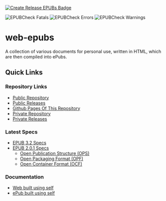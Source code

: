 [![Create Release EPUBs Badge](https://github.com/jayruin/web-epubs/workflows/Create%20Release%20EPUBs/badge.svg)](https://github.com/jayruin/web-epubs/actions/workflows/release.yml)

![EPUBCheck Fatals](https://img.shields.io/badge/dynamic/json?label=EPUBCheck&prefix=Fatals%3A&query=fatals&url=https%3A%2F%2Fgithub.com%2Fjayruin%2Fweb-epubs%2Freleases%2Fdownload%2Fsummary%2Fepubcheck.summary.json)
![EPUBCheck Errors](https://img.shields.io/badge/dynamic/json?label=EPUBCheck&prefix=Errors%3A&query=errors&url=https%3A%2F%2Fgithub.com%2Fjayruin%2Fweb-epubs%2Freleases%2Fdownload%2Fsummary%2Fepubcheck.summary.json)
![EPUBCheck Warnings](https://img.shields.io/badge/dynamic/json?label=EPUBCheck&prefix=Warnings%3A&query=warnings&url=https%3A%2F%2Fgithub.com%2Fjayruin%2Fweb-epubs%2Freleases%2Fdownload%2Fsummary%2Fepubcheck.summary.json)

# web-epubs

A collection of various documents for personal use, written in HTML, which are then compiled into ePubs.

## Quick Links

### Repository Links

* [Public Repository](https://github.com/jayruin/web-epubs)
* [Public Releases](https://github.com/jayruin/web-epubs/releases)
* [Github Pages Of This Repository](https://jayruin.github.io/web-epubs)
* [Private Repository](https://github.com/jayruin/web-epubs-private)
* [Private Releases](https://github.com/jayruin/web-epubs-private/releases)

### Latest Specs

* [EPUB 3.2 Specs](https://www.w3.org/publishing/epub3/epub-spec.html)
* [EPUB 2.0.1 Specs](http://idpf.org/epub/201)
    * [Open Publication Structure (OPS)](http://www.idpf.org/doc_library/epub/OPS_2.0.1_draft.htm)
    * [Open Packaging Format (OPF)](http://idpf.org/epub/20/spec/OPF_2.0.1_draft.htm)
    * [Open Container Format (OCF)](http://www.idpf.org/doc_library/epub/OCF_2.0.1_draft.doc)

### Documentation

* [Web built using self](https://jayruin.github.io/web-epubs/epub3/Documentation/OEBPS/_nav.xhtml)
* [ePub built using self](https://github.com/jayruin/web-epubs/releases/download/release-epub3/Documentation.epub3.epub)
